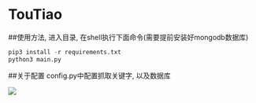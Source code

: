 # TouTiao
##使用方法, 进入目录, 在shell执行下面命令(需要提前安装好mongodb数据库)
```python
pip3 install -r requirements.txt
python3 main.py
```
##关于配置
config.py中配置抓取关键字, 以及数据库

![](https://s1.ax1x.com/2018/01/02/ppVBZQ.png)
